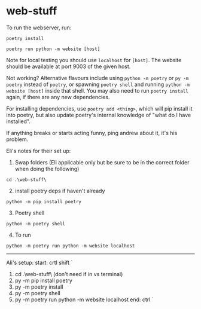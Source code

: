 # web-stuff
To run the webserver, run:
```
poetry install
```

```
poetry run python -m website [host]
```

Note for local testing you should use `localhost` for `[host]`. The website should be available at port 9003 of the given host.

Not working? Alternative flavours include using `python -m poetry` or `py -m poetry` instead of `poetry`, or spawning `poetry shell` and running `python -m website [host]` inside that shell. You may also need to run `poetry install` again, if there are any new dependencies.

For installing dependencies, use `poetry add <thing>`, which will pip install it into poetry, but also update poetry's internal knowledge of "what do I have installed".

If anything breaks or starts acting funny, ping andrew about it, it's his problem.



Eli's notes for their set up:
1. Swap folders (Eli applicable only but be sure to be in the correct folder when doing the following)
```
cd .\web-stuff\
```
2. install poetry deps if haven't already
```
python -m pip install poetry
```
3. Poetry shell
```
python -m poetry shell
```
4. To run
```
python -m poetry run python -m website localhost
```

-------------------------
Ali's setup:
start: crtl shift `
1. cd .\web-stuff\ (don't need if in vs terminal)
2. py -m pip install poetry
3. py -m poetry install
4. py -m poetry shell
5. py -m poetry run python -m website localhost
end: ctrl `